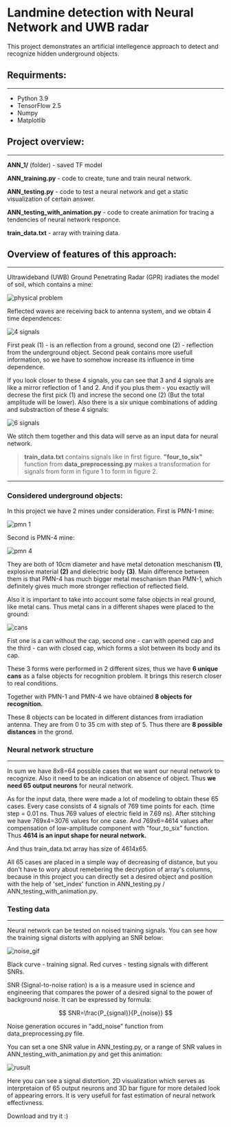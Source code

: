# __Landmine detection with Neural Network and UWB radar__
This project demonstrates an artificial intellegence approach to detect and recognize hidden underground objects.

## __Requirments:__
---

* Python 3.9
* TensorFlow 2.5
* Numpy 
* Matplotlib

## __Project overview:__
---

 __ANN_1/__ (folder) - saved TF model

__ANN_training.py__ - code to create, tune and train neural network.

__ANN_testing.py__ - code to test a neural network and get a static visualization of certain answer.

__ANN_testing_with_animation.py__ - code to create animation for tracing a tendencies of neural network responce.

__train_data.txt__ - array with training data.


## __Overview of features of this approach:__
---

Ultrawideband (UWB) Ground Penetrating Radar (GPR) iradiates the model of soil, which contains a mine:

![physical problem](readme_photos/gif1.gif)

Reflected waves are receiving back to antenna system, and we obtain 4 time dependences:

![4 signals](readme_photos/fig1.png)

First peak (1) - is an reflection from a ground, second one (2) - reflection from the underground object. Second peak contains more usefull information, so we have to somehow increase its influence in time dependence. 

If you look closer to these 4 signals, you can see that 3 and 4 signals are like a mirror reflection of 1 and 2. And if you plus them - you exactly will decrese the first pick (1) and increse the second one (2) (But the total amplitude will be lower). Also there is a six unique combinations of adding and substraction of these 4 signals:

![6 signals](readme_photos/fig2.png)

We stitch them together and this data will serve as an input data for neural network.

> __train_data.txt__ contains signals like in first figure. 
__"four_to_six"__ function from __data_preprocessing.py__ makes a transformation for signals from form in figure 1 to form in figure 2. 

---

### __Considered underground objects:__

In this project we have 2 mines under consideration. First is PMN-1 mine:

![pmn 1](readme_photos/PMN-1.png)

Second is PMN-4 mine:

![pmn 4](readme_photos/PMN-4.png)

They are both of 10cm diameter and have metal detonation meschanism __(1)__, explosive material __(2)__ and dielectric body __(3)__.
Main difference between them is that PMN-4 has much bigger metal meschanism than PMN-1, which definitely gives much more stronger reflection of reflected field.

Also it is important to take into account some false objects in real ground, like metal cans. Thus metal cans in a different shapes were placed to the ground:

![cans](readme_photos/cans.png)

Fist one is a can without the cap, second one - can with opened cap and the third - can with closed cap, which forms a slot between its body and its cap.

These 3 forms were performed in 2 different sizes, thus we have __6 unique cans__ as a false objects for recognition problem. It brings this reserch closer to real conditions. 

Together with PMN-1 and PMN-4 we have obtained __8 objects for recognition.__

These 8 objects can be located in different distances from irradiation antenna. They are from 0 to 35 cm with step of 5. Thus there are __8 possible distances__ in the grond.

### __Neural network structure__
---

In sum we have 8x8=64 possible cases that we want our neural network to recognize. Also it need to be an indication on absence of object. Thus __we need 65 output neurons__ for neural network.

As for the input data, there were made a lot of modeling to obtain these 65 cases. Every case consists of 4 signals of 769 time points for each. (time step = 0.01 ns. Thus 769 values of electric field in 7.69 ns). After stitching we have 769x4=3076 values for one case. And 769x6=4614 values after compensation of low-amplitude component with "four_to_six" function. Thus __4614 is an input shape for neural network.__

And thus train_data.txt array has size of 4614x65. 

All 65 cases are placed in a simple way of decreasing of distance, but you don't have to wory about remebering the decryption of array's columns, because in this project you can directly set a desired object and position with the help of 'set_index' function in ANN_testing.py / ANN_testing_with_animation.py.

### __Testing data__
---

Neural network can be tested on noised training signals. You can see how the training signal distorts with applying an SNR below:

![noise_gif](readme_photos/show_snr.gif)

Black curve - training signal. Red curves - testing signals with different SNRs.

SNR (Signal-to-noise ration) is a is a measure used in science and engineering that compares the power of a desired signal to the power of background noise. It can be expressed by formula:

$$
SNR=\frac{P_{signal}}{P_{noise}}
$$

Noise generation occures in "add_noise" function from data_preprocessing.py file.

You can set a one SNR value in ANN_testing.py, or a range of SNR values in ANN_testing_with_animation.py and get this animation: 

![rusult](readme_photos/result.gif)

Here you can see a signal distortion, 2D visualization which serves as interpretaion of 65 output neurons and 3D bar figure for more detailed look of appearing errors. It is very usefull for fast estimation of neural network effectivness.

Download and try it :)
